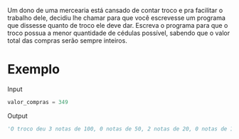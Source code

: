 Um dono de uma mercearia está cansado de contar troco e pra facilitar o trabalho dele, decidiu lhe chamar para que você escrevesse um programa que dissesse quanto de troco ele deve dar.
Escreva o programa para que o troco possua a menor quantidade de cédulas possível, sabendo que o valor total das compras serão sempre inteiros.

# Exemplo  

Input  
```python
valor_compras = 349
```  

Output  
```python
'O troco deu 3 notas de 100, 0 notas de 50, 2 notas de 20, 0 notas de 10, 1 notas de 5, 2 notas de 2 e 0 moedas de 1 real'
```
